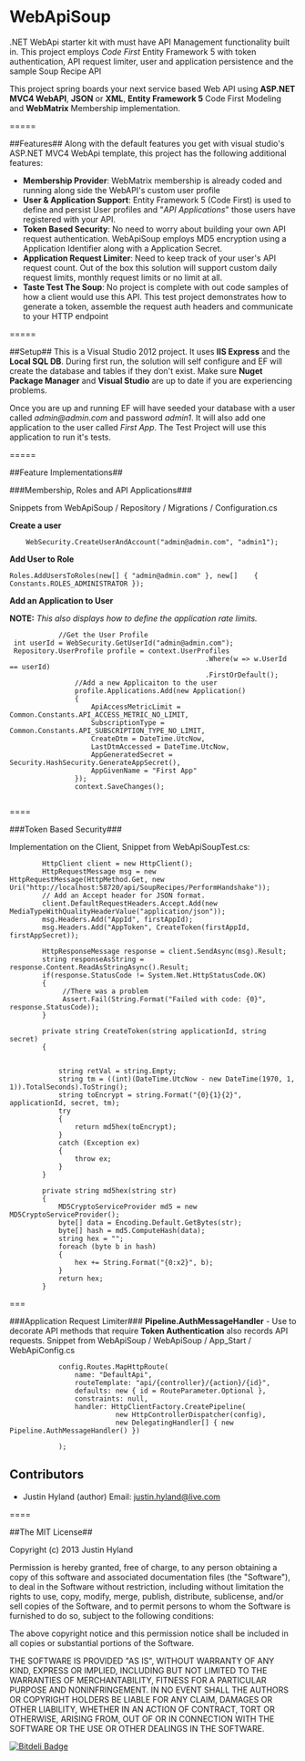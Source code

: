 WebApiSoup 
==========


.NET WebApi starter kit with must have API Management functionality  built in. This project employs _Code First_ Entity Framework 5 with token authentication, API request limiter, user and application persistence and the sample Soup Recipe API

This project spring boards your next service based Web API using **ASP.NET MVC4 WebAPI**, **JSON** or **XML**, **Entity Framework 5** Code First Modeling and **WebMatrix** Membership implementation. 

=====

##Features##
Along with the default features you get with visual studio's ASP.NET MVC4 WebApi template, this project has the following additional features:

- **Membership Provider**: WebMatrix membership is already coded and running along side the WebAPI's custom user profile
- **User & Application Support**: Entity Framework 5 (Code First) is used to define and persist User profiles and "_API Applications_" those users have registered with your API.
- **Token Based Security**:  No need to worry about building your own API request authentication.  WebApiSoup employs MD5 encryption using a Application Identifier along with a Application Secret.
- **Application Request Limiter**:  Need to keep track of your user's API request count.  Out of the box this solution will support custom daily request limits, monthly request limits or no limit at all.  
- **Taste Test The Soup**: No project is complete with out code samples of how a client would use this API.  This test project demonstrates how to generate a token, assemble the request auth headers and communicate to your HTTP endpoint

=====

##Setup##
This is a Visual Studio 2012 project.  It uses **IIS Express** and the **Local SQL DB**.  During first run, the solution will self configure and EF will create the database and tables if they don't exist.  Make sure **Nuget Package Manager** and **Visual Studio** are up to date if you are experiencing problems.

Once you are up and running EF will have seeded your database with a user called _admin@admin.com_ and password _admin1_.  It will also add one application to the user called _First App_.  The Test Project will use this application to run it's tests.

=====

##Feature Implementations##

###Membership, Roles and API Applications###

Snippets from WebApiSoup / Repository / Migrations / Configuration.cs

**Create a user**

```
	WebSecurity.CreateUserAndAccount("admin@admin.com", "admin1");

```

**Add User to Role**

```
Roles.AddUsersToRoles(new[] { "admin@admin.com" }, new[] 	{ Constants.ROLES_ADMINISTRATOR });

```

**Add an Application to User**

**NOTE:** _This also displays how to define the application rate limits._

```
			//Get the User Profile
 int userId = WebSecurity.GetUserId("admin@admin.com");
 Repository.UserProfile profile = context.UserProfiles
                                                .Where(w => w.UserId == userId)
                                                .FirstOrDefault();
                //Add a new Applicaiton to the user
                profile.Applications.Add(new Application()
                {
                    ApiAccessMetricLimit = Common.Constants.API_ACCESS_METRIC_NO_LIMIT,
                    SubscriptionType = Common.Constants.API_SUBSCRIPTION_TYPE_NO_LIMIT,
                    CreateDtm = DateTime.UtcNow,
                    LastDtmAccessed = DateTime.UtcNow,
                    AppGeneratedSecret = Security.HashSecurity.GenerateAppSecret(),
                    AppGivenName = "First App"
                });
                context.SaveChanges();
                

```

====

###Token Based Security###

Implementation on the Client, Snippet from WebApiSoupTest.cs:

```
        HttpClient client = new HttpClient();
        HttpRequestMessage msg = new HttpRequestMessage(HttpMethod.Get, new Uri("http://localhost:58720/api/SoupRecipes/PerformHandshake"));
        // Add an Accept header for JSON format.
        client.DefaultRequestHeaders.Accept.Add(new MediaTypeWithQualityHeaderValue("application/json"));
        msg.Headers.Add("AppId", firstAppId);
        msg.Headers.Add("AppToken", CreateToken(firstAppId, firstAppSecret));

        HttpResponseMessage response = client.SendAsync(msg).Result;
        string responseAsString = response.Content.ReadAsStringAsync().Result;
        if(response.StatusCode != System.Net.HttpStatusCode.OK)
        {
             //There was a problem
             Assert.Fail(String.Format("Failed with code: {0}", response.StatusCode));
        }
                
        private string CreateToken(string applicationId, string secret)
        {


            string retVal = string.Empty;
            string tm = ((int)(DateTime.UtcNow - new DateTime(1970, 1, 1)).TotalSeconds).ToString();
            string toEncrypt = string.Format("{0}{1}{2}", applicationId, secret, tm);
            try
            {
                return md5hex(toEncrypt);
            }
            catch (Exception ex)
            {
                throw ex;
            }
        }

        private string md5hex(string str)
        {
            MD5CryptoServiceProvider md5 = new MD5CryptoServiceProvider();
            byte[] data = Encoding.Default.GetBytes(str);
            byte[] hash = md5.ComputeHash(data);
            string hex = "";
            foreach (byte b in hash)
            {
                hex += String.Format("{0:x2}", b);
            }
            return hex;
        }

```

===

###Application Request Limiter###
**Pipeline.AuthMessageHandler** - Use to decorate API methods that require **Token Authentication** also records API requests.
Snippet from WebApiSoup / WebApiSoup / App_Start / WebApiConfig.cs

```
            config.Routes.MapHttpRoute(
                name: "DefaultApi",
                routeTemplate: "api/{controller}/{action}/{id}",
                defaults: new { id = RouteParameter.Optional },
                constraints: null,
                handler: HttpClientFactory.CreatePipeline(
                          new HttpControllerDispatcher(config),
                          new DelegatingHandler[] { new Pipeline.AuthMessageHandler() })

            );

```


## Contributors

* Justin Hyland (author) Email: justin.hyland@live.com


====


##The MIT License##

Copyright (c) 2013 Justin Hyland

Permission is hereby granted, free of charge, to any person obtaining a copy
of this software and associated documentation files (the "Software"), to deal
in the Software without restriction, including without limitation the rights
to use, copy, modify, merge, publish, distribute, sublicense, and/or sell
copies of the Software, and to permit persons to whom the Software is
furnished to do so, subject to the following conditions:

The above copyright notice and this permission notice shall be included in
all copies or substantial portions of the Software.

THE SOFTWARE IS PROVIDED "AS IS", WITHOUT WARRANTY OF ANY KIND, EXPRESS OR
IMPLIED, INCLUDING BUT NOT LIMITED TO THE WARRANTIES OF MERCHANTABILITY,
FITNESS FOR A PARTICULAR PURPOSE AND NONINFRINGEMENT. IN NO EVENT SHALL THE
AUTHORS OR COPYRIGHT HOLDERS BE LIABLE FOR ANY CLAIM, DAMAGES OR OTHER
LIABILITY, WHETHER IN AN ACTION OF CONTRACT, TORT OR OTHERWISE, ARISING FROM,
OUT OF OR IN CONNECTION WITH THE SOFTWARE OR THE USE OR OTHER DEALINGS IN
THE SOFTWARE.


[![Bitdeli Badge](https://d2weczhvl823v0.cloudfront.net/hylander0/webapisoup/trend.png)](https://bitdeli.com/free "Bitdeli Badge")

